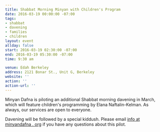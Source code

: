 ```yaml
---
title: Shabbat Morning Minyan with Children's Program
date: 2016-03-19 00:00:00 -07:00
tags:
- shabbat
- davening
- families
- children
layout: event
allday: false
start: 2016-03-19 02:30:00 -07:00
end: 2016-03-19 05:30:00 -07:00
time: 9:30 am

venue: Edah Berkeley
address: 2121 Bonar St., Unit G, Berkeley
website: ''
action: ''
action-url: ''
---
```


Minyan Dafna is piloting an additional Shabbat morning davening in March, which will feature children's programming by Elana Naftalin-Kelman. As always, our services are open to everyone.

Davening will be followed by a special kiddush. Please email [info at minyandafna . org](mailto:info@minyandafna.org) if you have any questions about this pilot.